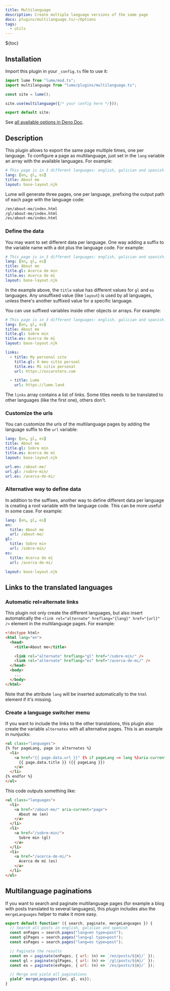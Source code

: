 ```yaml
---
title: Multilanguage
description: Create multiple language versions of the same page
docs: plugins/multilanguage.ts/~/Options
tags:
  - utils
---
```


${toc}

## Installation

Import this plugin in your `_config.ts` file to use it:

```js
import lume from "lume/mod.ts";
import multilanguage from "lume/plugins/multilanguage.ts";

const site = lume();

site.use(multilanguage({/* your config here */}));

export default site;
```

See
[all available options in Deno Doc](https://doc.deno.land/https/deno.land/x/lume/plugins/multilanguage.ts/~/Options).

## Description

This plugin allows to export the same page multiple times, one per language. To
configure a page as multilanguage, just set in the `lang` variable an array with
the available languages. For example:

<lume-code>

```yml {title=about-me.yml}
# This page is in 3 different languages: english, galician and spanish.
lang: [en, gl, es]
title: About me
layout: base-layout.njk
```

</lume-code>

Lume will generate three pages, one per language, prefixing the output path of
each page with the language code:

```txt
/en/about-me/index.html
/gl/about-me/index.html
/es/about-me/index.html
```

### Define the data

You may want to set different data per language. One way adding a suffix to the
variable name with a dot plus the language code. For example:

<lume-code>

```yml {title=about-me.yml}
# This page is in 3 different languages: english, galician and spanish.
lang: [en, gl, es]
title: About me
title.gl: Acerca de min
title.es: Acerca de mí
layout: base-layout.njk
```

</lume-code>

In the example above, the `title` value has different values for `gl` and `es`
languages. Any unsuffixed value (like `layout`) is used by all languages, unless
there's another suffixed value for a specific language.

You can use suffixed variables inside other objects or arrays. For example:

<lume-code>

```yml {title=about-me.yml}
# This page is in 3 different languages: english, galician and spanish.
lang: [en, gl, es]
title: About me
title.gl: Sobre min
title.es: Acerca de mí
layout: base-layout.njk

links:
  - title: My personal site
    title.gl: O meu sitio persoal
    title.es: Mi sitio personal
    url: https://oscarotero.com

  - title: Lume
    url: https://lume.land
```

</lume-code>

The `links` array contains a list of links. Some titles needs to be translated
to other languages (like the first one), others don't.

### Customize the urls

You can customize the urls of the multilanguage pages by adding the language
suffix to the `url` variable:

<lume-code>

```yml {title=about-me.yml}
lang: [en, gl, es]
title: About me
title.gl: Sobre min
title.es: Acerca de mí
layout: base-layout.njk

url.en: /about-me/
url.gl: /sobre-min/
url.es: /acerca-de-mi/
```

</lume-code>

### Alternative way to define data

In addition to the suffixes, another way to define different data per language
is creating a root variable with the language code. This can be more useful in
some case. For example:

<lume-code>

```yml {title=about-me.yml}
lang: [en, gl, es]
en:
  title: About me
  url: /about-me/
gl:
  title: Sobre min
  url: /sobre-min/
es:
  title: Acerca de mí
  url: /acerca-de-mi/

layout: base-layout.njk
```

</lume-code>

## Links to the translated languages

### Automatic rel=alternate links

This plugin not only create the different languages, but also insert
automatically the `<link rel="alternate" hreflang="{lang}" href="{url}" />`
element in the multilanguage pages. For example:

```html
<!doctype html>
<html lang="en">
  <head>
    <title>About me</title>

    <link rel="alternate" hreflang="gl" href="/sobre-min/" />
    <link rel="alternate" hreflang="es" href="/acerca-de-mi/" />
  </head>
  <body>
    ...
  </body>
</html>
```

Note that the attribute `lang` will be inserted automatically to the `html`
element if it's missing.

### Create a language switcher menu

If you want to include the links to the other translations, this plugin also
create the variable `alternates` with all alternative pages. This is an example
in nunjucks:

<lume-code>

```html {title=_includes/layout.njk}
<ul class="languages">
{% for pageLang, page in alternates %}
  <li>
    <a href="{{ page.data.url }}" {% if pageLang == lang %}aria-current="page"{% endif %}>
      {{ page.data.title }} ({{ pageLang }})
    </a>
  </li>
{% endfor %}
</ul>
```

</lume-code>

This code outputs something like:

```html
<ul class="languages">
  <li>
    <a href="/about-me/" aria-current="page">
      About me (en)
    </a>
  </li>
  <li>
    <a href="/sobre-min/">
      Sobre min (gl)
    </a>
  </li>
  <li>
    <a href="/acerca-de-mi/">
      Acerca de mí (es)
    </a>
  </li>
</ul>
```

## Multilanguage paginations

If you want to search and paginate multilanguage pages (for example a blog with
posts translated to several languages), this plugin includes also the
`mergeLanguages` helper to make it more easy.

<lume-code>

```js {title=posts.js}
export default function* ({ search, paginate, mergeLanguages }) {
  // Search all posts in english, galician and spanish
  const enPages = search.pages("lang=en type=post");
  const glPages = search.pages("lang=gl type=post");
  const esPages = search.pages("lang=es type=post");

  // Paginate the results
  const en = paginate(enPages, { url: (n) => `/en/posts/${n}/` });
  const gl = paginate(glPages, { url: (n) => `/gl/posts/${n}/` });
  const es = paginate(esPages, { url: (n) => `/es/posts/${n}/` });

  // Merge and yield all paginations
  yield* mergeLanguages({en, gl, es});
}
```

</lume-code>
